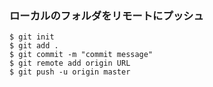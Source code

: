 ### ローカルのフォルダをリモートにプッシュ
```
$ git init
$ git add .
$ git commit -m "commit message"
$ git remote add origin URL
$ git push -u origin master
```